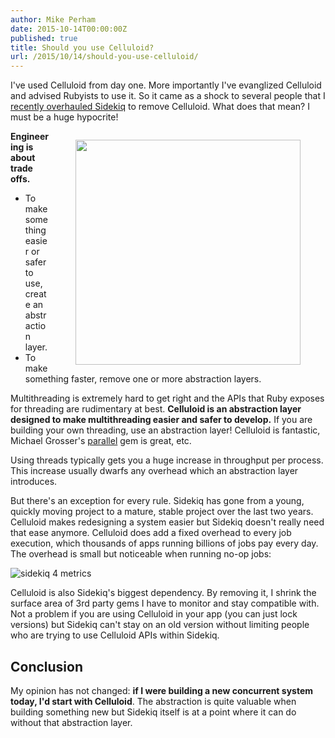 ```yaml
---
author: Mike Perham
date: 2015-10-14T00:00:00Z
published: true
title: Should you use Celluloid?
url: /2015/10/14/should-you-use-celluloid/
---
```


I've used Celluloid from day one.  More importantly I've evanglized
Celluloid and advised Rubyists to use it.  So it came as a shock to
several people that I [recently overhauled Sidekiq][1] to remove Celluloid.
What does that mean?  I must be a huge hypocrite!

<figure style="float: right;">
  <img src="https://raw.github.com/celluloid/celluloid-logos/master/celluloid/celluloid.png" width="360px" />
</figure>

**Engineering is about trade offs.**

* To make something easier or safer to use, create an abstraction layer.
* To make something faster, remove one or more abstraction layers.

Multithreading is extremely hard to get right and the APIs that Ruby
exposes for threading are rudimentary at best.  **Celluloid is an
abstraction layer designed to make multithreading easier and
safer to develop.**  If you are building your own threading, use an
abstraction layer!  Celluloid is fantastic, Michael Grosser's
[parallel][0] gem is great, etc.

Using threads typically gets you a huge increase in throughput per process.
This increase usually dwarfs any overhead which an abstraction layer introduces.

But there's an exception for every rule.  Sidekiq has gone from a
young, quickly moving project to a mature, stable project over the last two
years.  Celluloid makes redesigning a system easier but Sidekiq doesn't
really need that ease anymore.  Celluloid does add a fixed overhead to
every job execution, which thousands of apps running billions of jobs pay every day.  The
overhead is small but noticeable when running no-op jobs:

![sidekiq 4 metrics](/images/sidekiq4.png)

Celluloid is also Sidekiq's biggest dependency.  By removing it, I
shrink the surface area of 3rd party gems I have to monitor and stay
compatible with.  Not a problem if you are using Celluloid in your app
(you can just lock versions) but Sidekiq can't stay on an old version
without limiting people who are trying to use Celluloid APIs within Sidekiq.

## Conclusion

My opinion has not changed: **if I were building a new concurrent system today, I'd
start with Celluloid**.  The abstraction is quite valuable when
building something new but Sidekiq itself is at a point where it can
do without that abstraction layer.

[0]: https://github.com/grosser/parallel
[1]: https://github.com/mperham/sidekiq/pull/2593
